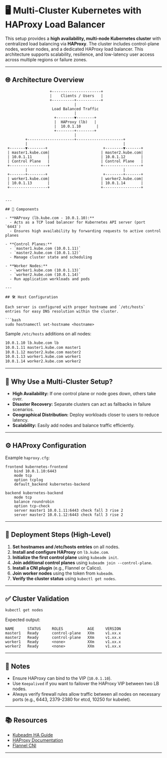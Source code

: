 


# 🖥️ Multi-Cluster Kubernetes with HAProxy Load Balancer

This setup provides a **high availability, multi-node Kubernetes cluster** with centralized load balancing via **HAProxy**. The cluster includes control-plane nodes, worker nodes, and a dedicated HAProxy load balancer. This architecture supports scalability, resilience, and low-latency user access across multiple regions or failure zones.

---

## 🌐 Architecture Overview


```
                    +----------------------+
                    |    Clients / Users   |
                    +----------+-----------+
                               |
                     Load Balanced Traffic
                               |
                      +--------▼--------+
                      |  HAProxy (lb)   |
                      |  10.0.1.10       |
                      +--------+--------+
                               |
         +---------------------+---------------------+
         |                                           |
 +-------▼--------+                         +--------▼-------+
 | master1.kube.com|                       | master2.kube.com|
 | 10.0.1.11       |                       | 10.0.1.12       |
 | Control Plane   |                       | Control Plane   |
 +-----------------+                       +-----------------+
         |                                           |
 +-------+--------+                         +--------+-------+
 | worker1.kube.com|                       | worker2.kube.com|
 | 10.0.1.13       |                       | 10.0.1.14       |
 +-----------------+                       +-----------------+
```

````

---

## 🧩 Components

- **HAProxy (lb.kube.com - 10.0.1.10):**
  - Acts as a TCP load balancer for Kubernetes API server (port `6443`)
  - Ensures high availability by forwarding requests to active control planes

- **Control Planes:**
  - `master1.kube.com (10.0.1.11)`
  - `master2.kube.com (10.0.1.12)`
  - Manage cluster state and scheduling

- **Worker Nodes:**
  - `worker1.kube.com (10.0.1.13)`
  - `worker2.kube.com (10.0.1.14)`
  - Run application workloads and pods

---

## 🛠️ Host Configuration

Each server is configured with proper hostname and `/etc/hosts` entries for easy DNS resolution within the cluster.

```bash
sudo hostnamectl set-hostname <hostname>
````

Sample `/etc/hosts` additions on all nodes:

```bash
10.0.1.10 lb.kube.com lb
10.0.1.11 master1.kube.com master1
10.0.1.12 master2.kube.com master2
10.0.1.13 worker1.kube.com worker1
10.0.1.14 worker2.kube.com worker2
```

---

## 🔁 Why Use a Multi-Cluster Setup?

* **High Availability:** If one control plane or node goes down, others take over.
* **Disaster Recovery:** Separate clusters can act as fallbacks in failure scenarios.
* **Geographical Distribution:** Deploy workloads closer to users to reduce latency.
* **Scalability:** Easily add nodes and balance traffic efficiently.

---

## ⚙️ HAProxy Configuration

Example `haproxy.cfg`:

```haproxy
frontend kubernetes-frontend
    bind 10.0.1.10:6443
    mode tcp
    option tcplog
    default_backend kubernetes-backend

backend kubernetes-backend
    mode tcp
    balance roundrobin
    option tcp-check
    server master1 10.0.1.11:6443 check fall 3 rise 2
    server master2 10.0.1.12:6443 check fall 3 rise 2
```

---

## 🚀 Deployment Steps (High-Level)

1. **Set hostnames and /etc/hosts entries** on all nodes.
2. **Install and configure HAProxy** on `lb.kube.com`.
3. **Initialize the first control plane** using `kubeadm init`.
4. **Join additional control planes** using `kubeadm join --control-plane`.
5. **Install a CNI plugin** (e.g., Flannel or Calico).
6. **Join worker nodes** using the token from `kubeadm`.
7. **Verify the cluster status** using `kubectl get nodes`.

---

## ✅ Cluster Validation

```bash
kubectl get nodes
```

Expected output:

```
NAME      STATUS     ROLES           AGE     VERSION
master1   Ready      control-plane   XXm     v1.xx.x
master2   Ready      control-plane   XXm     v1.xx.x
worker1   Ready      <none>          XXm     v1.xx.x
worker2   Ready      <none>          XXm     v1.xx.x
```

---

## 📌 Notes

* Ensure HAProxy can bind to the VIP (`10.0.1.10`).
* Use `Keepalived` if you want to failover the HAProxy VIP between two LB nodes.
* Always verify firewall rules allow traffic between all nodes on necessary ports (e.g., 6443, 2379-2380 for etcd, 10250 for kubelet).

---

## 📚 Resources

* [Kubeadm HA Guide](https://kubernetes.io/docs/setup/production-environment/tools/kubeadm/high-availability/)
* [HAProxy Documentation](https://www.haproxy.org/)
* [Flannel CNI](https://github.com/flannel-io/flannel)

---



```
